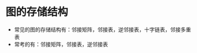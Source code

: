 

# 图的存储结构

- 常见的图的存储结构有：邻接矩阵，邻接表，逆邻接表，十字链表，邻接多重表
- 常考的有：邻接矩阵，邻接表，逆邻接表
<!--stackedit_data:
eyJoaXN0b3J5IjpbMTE1Mzc4MzUwMl19
-->
